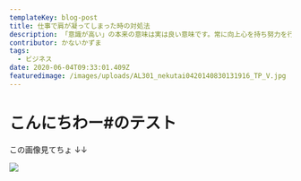 ```yaml
---
templateKey: blog-post
title: 仕事で肩が凝ってしまった時の対処法
description: 「意識が高い」の本来の意味は実は良い意味です。常に向上心を持ち努力を行う人のことを指しています。自己啓発本などを読み、常に勉強を怠らない。勉強や仕事熱心で、お金以外の価値を求めている。
contributor: かないかずま
tags:
  - ビジネス
date: 2020-06-04T09:33:01.409Z
featuredimage: /images/uploads/AL301_nekutai0420140830131916_TP_V.jpg
---
```


# こんにちわー#のテスト

この画像見てちょ ↓↓

![](/images/uploads/fuji.png)

